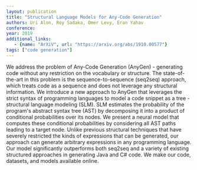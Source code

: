 ```yaml
---
layout: publication
title: "Structural Language Models for Any-Code Generation"
authors: Uri Alon, Roy Sadaka, Omer Levy, Eran Yahav
conference:
year: 2019
additional_links:
   - {name: "ArXiV", url: "https://arxiv.org/abs/1910.00577"}
tags: ["code generation"]
---
```

We address the problem of Any-Code Generation (AnyGen) - generating code without any restriction on the vocabulary or structure. The state-of-the-art in this problem is the sequence-to-sequence (seq2seq) approach, which treats code as a sequence and does not leverage any structural information. We introduce a new approach to AnyGen that leverages the strict syntax of programming languages to model a code snippet as a tree - structural language modeling (SLM). SLM estimates the probability of the program's abstract syntax tree (AST) by decomposing it into a product of conditional probabilities over its nodes. We present a neural model that computes these conditional probabilities by considering all AST paths leading to a target node. Unlike previous structural techniques that have severely restricted the kinds of expressions that can be generated, our approach can generate arbitrary expressions in any programming language. Our model significantly outperforms both seq2seq and a variety of existing structured approaches in generating Java and C# code. We make our code, datasets, and models available online. 
